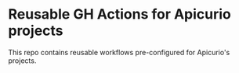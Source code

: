 
# Reusable GH Actions for Apicurio projects

This repo contains reusable workflows pre-configured for Apicurio's projects.

